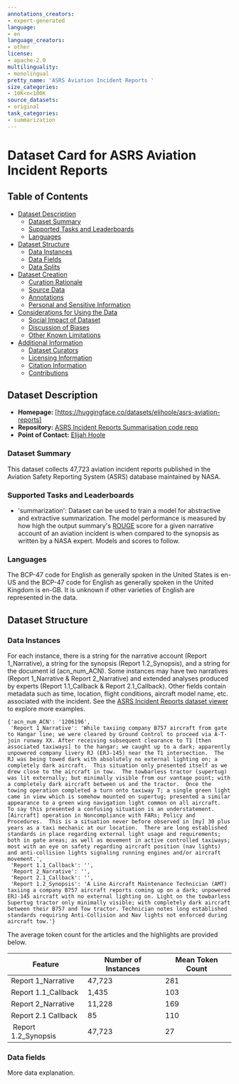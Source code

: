 ```yaml
---
annotations_creators:
- expert-generated
language:
- en
language_creators:
- other
license:
- apache-2.0
multilinguality:
- monolingual
pretty_name: 'ASRS Aviation Incident Reports '
size_categories:
- 10K<n<100K
source_datasets:
- original
task_categories:
- summarization
---
```


# Dataset Card for ASRS Aviation Incident Reports
## Table of Contents
- [Dataset Description](#dataset-description)
  - [Dataset Summary](#dataset-summary)
  - [Supported Tasks and Leaderboards](#supported-tasks-and-leaderboards)
  - [Languages](#languages)
- [Dataset Structure](#dataset-structure)
  - [Data Instances](#data-instances)
  - [Data Fields](#data-fields)
  - [Data Splits](#data-splits)
- [Dataset Creation](#dataset-creation)
  - [Curation Rationale](#curation-rationale)
  - [Source Data](#source-data)
  - [Annotations](#annotations)
  - [Personal and Sensitive Information](#personal-and-sensitive-information)
- [Considerations for Using the Data](#considerations-for-using-the-data)
  - [Social Impact of Dataset](#social-impact-of-dataset)
  - [Discussion of Biases](#discussion-of-biases)
  - [Other Known Limitations](#other-known-limitations)
- [Additional Information](#additional-information)
  - [Dataset Curators](#dataset-curators)
  - [Licensing Information](#licensing-information)
  - [Citation Information](#citation-information)
  - [Contributions](#contributions)
  
## Dataset Description
- **Homepage:** [https://huggingface.co/datasets/elihoole/asrs-aviation-reports]
- **Repository:** [ASRS Incident Reports Summarisation code repo](https://github.com/elihoole/asrs-incident-reports)
- **Point of Contact:** [Elijah Hoole](mailto:E.J.Hoole@sms.ed.ac.uk)
### Dataset Summary
This dataset collects 47,723 aviation incident reports published in the Aviation Safety Reporting System (ASRS) database maintained by NASA. 

### Supported Tasks and Leaderboards
- 'summarization': Dataset can be used to train a model for abstractive and extractive summarization. The model performance is measured by how high the output summary's [ROUGE](https://huggingface.co/metrics/rouge) score for a given narrative account of an aviation incident is when compared to the synopsis as written by a NASA expert. Models and scores to follow. 

### Languages
The BCP-47 code for English as generally spoken in the United States is en-US and the BCP-47 code for English as generally spoken in the United Kingdom is en-GB. It is unknown if other varieties of English are represented in the data.

## Dataset Structure


### Data Instances
For each instance, there is a string for the narrative account (Report 1_Narrative), a string for the synopsis (Report 1.2_Synopsis), and a string for the document id (acn_num_ACN). Some instances may have two narratives (Report 1_Narrative & Report 2_Narrative) and extended analyses produced by experts (Report 1.1_Callback & Report 2.1_Callback). Other fields contain metadata such as time, location, flight conditions, aircraft model name, etc. associated with the incident. See the [ASRS Incident Reports dataset viewer](https://huggingface.co/datasets/elihoole/asrs-aviation-reports/viewer/elihoole--asrs-aviation-reports/train) to explore more examples.

```
{'acn_num_ACN': '1206196',
 'Report 1_Narrative': 'While taxiing company B757 aircraft from gate to Hangar line; we were cleared by Ground Control to proceed via A-T-join runway XX. After receiving subsequent clearance to T1 [then associated taxiways] to the hangar; we caught up to a dark; apparently unpowered company livery RJ (ERJ-145) near the T1 intersection.  The RJ was being towed dark with absolutely no external lighting on; a completely dark aircraft.  This situation only presented itself as we drew close to the aircraft in tow.  The towbarless tractor (supertug) was lit externally; but minimally visible from our vantage point; with a completely dark aircraft between us and the tractor.  Once the towing operation completed a turn onto taxiway T; a single green light came in view which is somehow mounted on supertug; presented a similar appearance to a green wing navigation light common on all aircraft.  To say this presented a confusing situation is an understatement. [Aircraft] operation in Noncompliance with FARs; Policy and Procedures.  This is a situation never before observed in [my] 30 plus years as a taxi mechanic at our location.  There are long established standards in place regarding external light usage and requirements; both in gate areas; as well as movement in active controlled taxiways; most with an eye on safety regarding aircraft position (nav lights) and anti-collision lights signaling running engines and/or aircraft movement.',
 'Report 1.1_Callback': '',
 'Report 2_Narrative': '',
 'Report 2.1_Callback': '',
 'Report 1.2_Synopsis': 'A Line Aircraft Maintenance Technician (AMT) taxiing a company B757 aircraft reports coming up on a dark; unpowered ERJ-145 aircraft with no external lighting on. Light on the towbarless Supertug tractor only minimally visible; with completely dark aircraft between their B757 and Tow tractor. Technician notes long established standards requiring Anti-Collision and Nav lights not enforced during aircraft tow.'}
```

The average token count for the articles and the highlights are provided below. 

| Feature             | Number of Instances | Mean Token Count |
| ------------------- | ------------------  | ---------------- |
| Report 1_Narrative  | 47,723              | 281              |
| Report 1.1_Callback | 1,435               | 103              |
| Report 2_Narrative  | 11,228              | 169              |
| Report 2.1 Callback | 85                  | 110              |
|​ Report 1.2_Synopsis | 47,723              | 27               |

### Data fields

More data explanation. 

